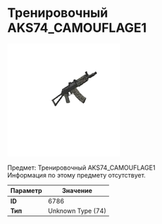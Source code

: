 # Тренировочный AKS74_CAMOUFLAGE1

![Item Image](../img/6786.webp?raw=true)

Предмет: Тренировочный AKS74_CAMOUFLAGE1<br>Информация по этому предмету отсутствует.


| Параметр | Значение |
|----------|----------|
| **ID** | 6786 |
| **Тип** | Unknown Type (74) |

